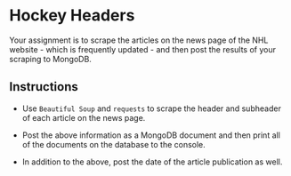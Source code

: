 # Hockey Headers

Your assignment is to scrape the articles on the news page of the NHL website - which is frequently updated - and then post the results of your scraping to MongoDB.

## Instructions

- Use `Beautiful Soup` and `requests` to scrape the header and subheader of each article on the news page.

- Post the above information as a MongoDB document and then print all of the documents on the database to the console.

- In addition to the above, post the date of the article publication as well.
